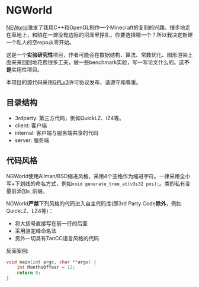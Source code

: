 # NGWorld
[NEWorld](https://github.com/Infinideastudio/NEWorld)激发了我用C++和OpenGL制作一个Minecraft的复刻的兴趣。慢步地走在草地上，和陷在一滩没有边际的沼泽里挣扎，你要选择哪一个？所以我决定新建一个私人的空repo从零开始。

这是一个**实验研究性**项目，作者可能会在数据结构、算法、常数优化、图形渲染上面来来回回地花费很多工夫，做一些benchmark实验，写一写论文什么的。这**不是**实用性项目。

本项目的源代码采用[GPLv3](http://www.gnu.org/licenses/gpl.html)许可协议发布，请遵守和尊重。

## 目录结构

* 3rdparty: 第三方代码，例如QuickLZ、lZ4等。
* client: 客户端
* internal: 客户端与服务端共享的代码
* server: 服务端

## 代码风格

NGWorld使用Allman/BSD缩进风格，采用4个空格作为缩进字符。一律采用全小写+下划线的命名方式，例如`void generate_tree_at(v3s32 pos);`。类的私有变量前添加`m_`前缀。

NGWorld**严禁**下列风格的代码进入自主代码库(即3rd Party Code**除外**，例如QuickLZ、LZ4等)：

* 将大括号直接写在前一行的后面
* 采用骆驼峰命名法
* 另外一切具有TanCC语言风格的代码

反面案例:
```C++
void main(int argc, char **argv) {
    int MonthsOfYear = 12;
    return 0;
}
```

